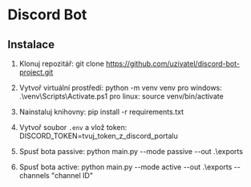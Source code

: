 # Discord Bot

## Instalace

1. Klonuj repozitář:
   git clone https://github.com/uzivatel/discord-bot-project.git

2. Vytvoř virtuální prostředí:
   python -m venv venv
   pro windows: .\venv\Scripts\Activate.ps1
   pro linux: source venv/bin/activate


4. Nainstaluj knihovny:
   pip install -r requirements.txt

5. Vytvoř soubor `.env` a vlož token:
   DISCORD_TOKEN=tvuj_token_z_discord_portalu

6. Spusť bota passive:
   python main.py --mode passive --out .\exports

7. Spusť bota active:
   python main.py --mode active --out .\exports --channels "channel ID"
